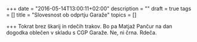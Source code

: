 +++
date = "2016-05-14T13:00:11+02:00"
description = ""
draft = true
tags = []
title = "Slovesnost ob odprtju Garaže"
topics = []

+++
Tokrat brez škarij in rdečih trakov. Bo pa Matjaž Pančur na dan dogodka oblečen v
skladu s CGP Garaže. Ne, ni črna. Rdeča.
